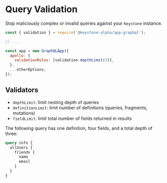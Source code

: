 <!--[meta]
section: api
title: Query Validation
order: 6
[meta]-->

# Query Validation

Stop maliciously complex or invalid queries against your `Keystone` instance.

```javascript
const { validation } = require('@keystone-alpha/app-graphql');

// ...

const app = new GraphQLApp({
  apollo: {
    validationRules: [validation.depthLimit(3)],
  },
  ...otherOptions,
});
```

## Validators

- `depthLimit`: limit nesting depth of queries
- `definitionLimit`: limit number of definitions (queries, fragments, mutations)
- `fieldLimit`: limit total number of fields returned in results

The following query has one definition, four fields, and a total depth of three:

```graphql
query info {
  allUsers {
    friends {
      name
      email
    }
  }
}
```
